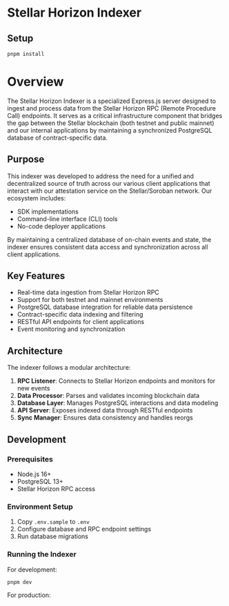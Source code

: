 # Stellar Horizon Indexer

## Setup

```bash
pnpm install
```

# Overview

The Stellar Horizon Indexer is a specialized Express.js server designed to ingest and process data from the Stellar Horizon RPC (Remote Procedure Call) endpoints. It serves as a critical infrastructure component that bridges the gap between the Stellar blockchain (both testnet and public mainnet) and our internal applications by maintaining a synchronized PostgreSQL database of contract-specific data.

## Purpose

This indexer was developed to address the need for a unified and decentralized source of truth across our various client applications that interact with our attestation service on the Stellar/Soroban network. Our ecosystem includes:

- SDK implementations
- Command-line interface (CLI) tools  
- No-code deployer applications

By maintaining a centralized database of on-chain events and state, the indexer ensures consistent data access and synchronization across all client applications.

## Key Features

- Real-time data ingestion from Stellar Horizon RPC
- Support for both testnet and mainnet environments
- PostgreSQL database integration for reliable data persistence
- Contract-specific data indexing and filtering
- RESTful API endpoints for client applications
- Event monitoring and synchronization

## Architecture

The indexer follows a modular architecture:

1. **RPC Listener**: Connects to Stellar Horizon endpoints and monitors for new events
2. **Data Processor**: Parses and validates incoming blockchain data
3. **Database Layer**: Manages PostgreSQL interactions and data modeling
4. **API Server**: Exposes indexed data through RESTful endpoints
5. **Sync Manager**: Ensures data consistency and handles reorgs

## Development

### Prerequisites

- Node.js 16+
- PostgreSQL 13+
- Stellar Horizon RPC access

### Environment Setup

1. Copy `.env.sample` to `.env`
2. Configure database and RPC endpoint settings
3. Run database migrations

### Running the Indexer

For development:

```bash
pnpm dev
```

For production:
